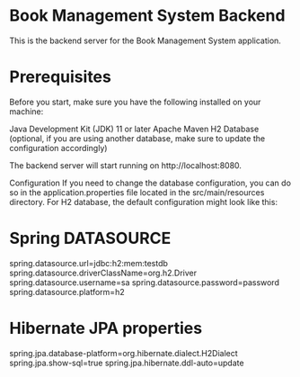 # Book Management System Backend
This is the backend server for the Book Management System application.

# Prerequisites
Before you start, make sure you have the following installed on your machine:

Java Development Kit (JDK) 11 or later
Apache Maven
H2 Database (optional, if you are using another database, make sure to update the configuration accordingly)

The backend server will start running on http://localhost:8080.

Configuration
If you need to change the database configuration, you can do so in the application.properties file located in the src/main/resources directory. For H2 database, the default configuration might look like this:
# Spring DATASOURCE
spring.datasource.url=jdbc:h2:mem:testdb
spring.datasource.driverClassName=org.h2.Driver
spring.datasource.username=sa
spring.datasource.password=password
spring.datasource.platform=h2

# Hibernate JPA properties
spring.jpa.database-platform=org.hibernate.dialect.H2Dialect
spring.jpa.show-sql=true
spring.jpa.hibernate.ddl-auto=update
